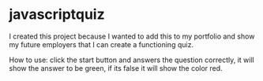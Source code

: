 # javascriptquiz
I created this project because I wanted to add this to my portfolio and show my future employers that I can create a functioning quiz.

  How to use: click the start button and answers the question correctly, it will show the answer to be green, if its false it will show the color red.
